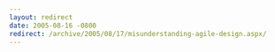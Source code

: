 ```yaml
---
layout: redirect
date: 2005-08-16 -0800
redirect: /archive/2005/08/17/misunderstanding-agile-design.aspx/
---
```


